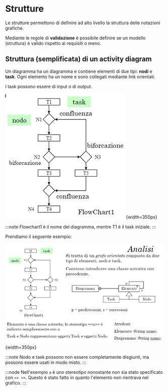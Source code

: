 # Strutture

Le strutture permettono di definire ad alto livello la struttura delle notazioni grafiche.

Mediante le regole di **validazione** è possibile definire se un modello (struttura) è valido rispetto ai requisiti o meno.

## Struttura (semplificata) di un activity diagram

Un diagramma ha un diagramma e contiene elementi di due tipi: **nodi** e **task**. Ogni elemento ha un nome e sono collegati mediante link orientati.

I task possono essere di input o di output.

![Esempio](../images/03_struttura_semplificata_diagramma.png){width=350px}

:::note
Flowchart1 è il nome del diagramma, mentre T1 è il task iniziale.
:::

Prendiamo il seguente esempio:

![Esempio di analisi](../images/03_example_analisi.png){width=350px}

:::note
Nodo e task possono non essere completamente disgiunti, ma possono essere usati in modo misto.
:::

:::node
Nell'esempio `a` è uno stereotipo nonostante non sia stato specificato con `<< >>`. Questo è stato fatto in quanto l'elemento non rientrava nel grafico.
:::

